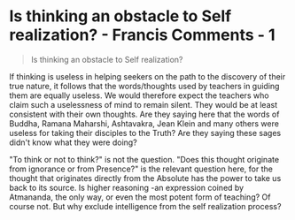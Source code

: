# Is thinking an obstacle to Self realization? - Francis Comments - 1

>Is thinking an obstacle to Self realization?

If thinking is useless in helping seekers on the path to the discovery of their true nature, it follows that the words/thoughts used by teachers in guiding them are equally useless. We would therefore expect the teachers who claim such a uselessness of mind to remain silent. They would be at least consistent with their own thoughts. Are they saying here that the words of Buddha, Ramana Maharshi, Ashtavakra, Jean Klein and many others were useless for taking their disciples to the Truth? Are they saying these sages didn't know what they were doing?

"To think or not to think?" is not the question. "Does this thought originate from ignorance or from Presence?" is the relevant question here, for the thought that originates directly from the Absolute has the power to take us back to its source. Is higher reasoning -an expression coined by Atmananda, the only way, or even the most potent form of teaching? Of course not. But why exclude intelligence from the self realization process?

